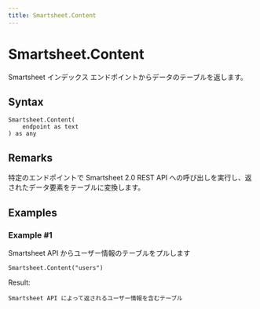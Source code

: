 ```yaml
---
title: Smartsheet.Content
---
```


# Smartsheet.Content


Smartsheet インデックス エンドポイントからデータのテーブルを返します。


## Syntax

```powerquery
Smartsheet.Content(
    endpoint as text
) as any
```


## Remarks

特定のエンドポイントで Smartsheet 2.0 REST API への呼び出しを実行し、返されたデータ要素をテーブルに変換します。


## Examples

### Example #1 
Smartsheet API からユーザー情報のテーブルをプルします
```powerquery
Smartsheet.Content("users")
```

Result: 
```powerquery
Smartsheet API によって返されるユーザー情報を含むテーブル
```



